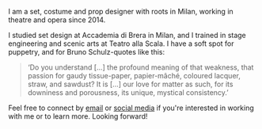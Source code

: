 I am a set, costume and prop designer with roots in Milan, working in theatre and opera since 2014.

I studied set design at Accademia di Brera in Milan, and I trained in stage engineering and scenic arts at Teatro alla Scala. I have a soft spot for puppetry, and for Bruno Schulz-quotes like this:

> ‘Do you understand [...] the profound meaning of that weakness, that passion for gaudy tissue-paper, papier-mâché, coloured lacquer, straw, and sawdust? It is [...] our love for matter as such, for its downiness and porousness, its unique, mystical consistency.’

Feel free to connect by [email](mailto:annamcingi@gmail.com) or [social media](https://www.instagram.com/pannacingi/) if you're interested in working with me or to learn more. Looking forward!
